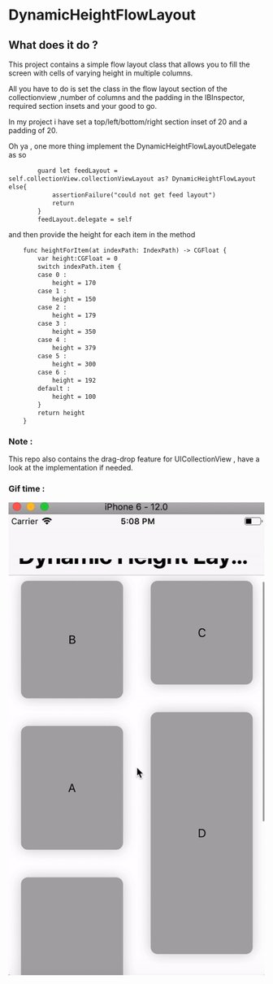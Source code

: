 # DynamicHeightFlowLayout


## What does it do ?
This project contains a simple flow layout class that allows you to fill the screen with cells of varying height in multiple
columns.

All you have to do is set the class in the flow layout section of the collectionview ,number of columns and the padding
in the IBInspector, required section insets and your good to go.

In my project i have set a top/left/bottom/right section inset of 20 and a padding of 20.

Oh ya , one more thing implement the DynamicHeightFlowLayoutDelegate as so

```
        guard let feedLayout = self.collectionView.collectionViewLayout as? DynamicHeightFlowLayout else{
            assertionFailure("could not get feed layout")
            return
        }
        feedLayout.delegate = self
```

and then provide the height for each item in the method

```
    func heightForItem(at indexPath: IndexPath) -> CGFloat {
        var height:CGFloat = 0
        switch indexPath.item {
        case 0 :
            height = 170
        case 1 :
            height = 150
        case 2 :
            height = 179
        case 3 :
            height = 350
        case 4 :
            height = 379
        case 5 :
            height = 300
        case 6 :
            height = 192
        default :
            height = 100
        }
        return height
    }
``` 
### Note :
This repo also contains the drag-drop feature for UICollectionView , have a look at the implementation if needed.

### Gif time :

![alt text](https://github.com/iThink32/DynamicHeightFlowLayout/blob/master/DynamicHeightFlowLayout.gif)


